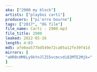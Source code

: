 ```yaml
---
aka: ["2900 my block"]
artists: ["playboi carti"]
producers: ["pi'erre bourne"]
tags: ["2017", "OG file"]
file_name: Carti - 2900.mp3
file_title: 2900
leaked: 2022-05-26
length: 4:03
md5: afe6ea577bd549e72ca05a12fe39f41d
mirrors: [
"aHR0cHM6Ly9kYnJlZS5vcmcvdi82MTE2Mjk="
]
---
```

